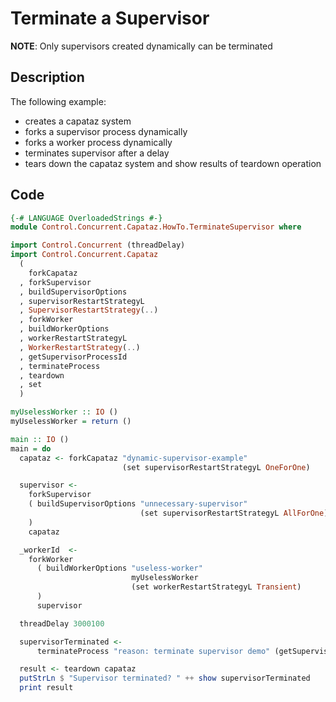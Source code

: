 # Terminate a Supervisor

**NOTE**: Only supervisors created dynamically can be terminated

## Description

The following example:

* creates a capataz system
* forks a supervisor process dynamically
* forks a worker process dynamically
* terminates supervisor after a delay
* tears down the capataz system and show results of teardown operation

## Code

```haskell
{-# LANGUAGE OverloadedStrings #-}
module Control.Concurrent.Capataz.HowTo.TerminateSupervisor where

import Control.Concurrent (threadDelay)
import Control.Concurrent.Capataz
  (
    forkCapataz
  , forkSupervisor
  , buildSupervisorOptions
  , supervisorRestartStrategyL
  , SupervisorRestartStrategy(..)
  , forkWorker
  , buildWorkerOptions
  , workerRestartStrategyL
  , WorkerRestartStrategy(..)
  , getSupervisorProcessId
  , terminateProcess
  , teardown
  , set
  )

myUselessWorker :: IO ()
myUselessWorker = return ()

main :: IO ()
main = do
  capataz <- forkCapataz "dynamic-supervisor-example"
                         (set supervisorRestartStrategyL OneForOne)

  supervisor <-
    forkSupervisor
    ( buildSupervisorOptions "unnecessary-supervisor"
                             (set supervisorRestartStrategyL AllForOne)
    )
    capataz

  _workerId  <-
    forkWorker
      ( buildWorkerOptions "useless-worker"
                           myUselessWorker
                           (set workerRestartStrategyL Transient)
      )
      supervisor

  threadDelay 3000100

  supervisorTerminated <-
      terminateProcess "reason: terminate supervisor demo" (getSupervisorProcessId supervisor) capataz

  result <- teardown capataz
  putStrLn $ "Supervisor terminated? " ++ show supervisorTerminated
  print result
```
